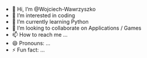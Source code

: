 - 👋 Hi, I’m @Wojciech-Wawrzyszko
- 👀 I’m interested in coding
- 🌱 I’m currently learning Python
- 💞️ I’m looking to collaborate on Applications / Games
- 📫 How to reach me ...
- 😄 Pronouns: ...
- ⚡ Fun fact: ...

<!---
Wojciech-Wawrzyszko/Wojciech-Wawrzyszko is a ✨ special ✨ repository because its `README.md` (this file) appears on your GitHub profile.
You can click the Preview link to take a look at your changes.
--->

